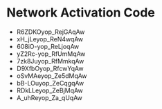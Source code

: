 # Network Activation Code
* R6ZDKOyop_RejGAqAw
* xH_jLeyop_ReN4wqAw
* 608iO-yop_ReLjoqAw
* yZ2Rc-yop_RfUmMqAw
* 7zk8Juyop_RfMmkqAw
* D9XfbOyop_RfcwYqAw
* oSvMAeyop_Ze5dMqAw
* bB-LOuyop_ZeCqgqAw
* RDkLLeyop_ZeBjMqAw
* A_uhReyop_Za_qUqAw